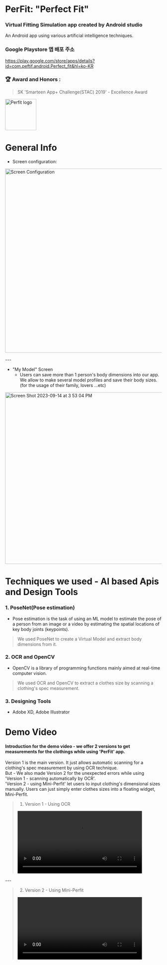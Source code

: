 PerFit: "Perfect Fit"
=========

 ### Virtual Fitting Simulation app created by Android studio 
An Android app using various artificial intelligence techniques.

### Google Playstore 앱 배포 주소
https://play.google.com/store/apps/details?id=com.peftif.android.Perfect_fit&hl=ko-KR

### 🏆 Award and Honors :
> SK 'Smarteen App+ Challenge(STAC) 2019' - Excellence Award

<img width="100" alt="Perfit logo" src="https://github.com/arky02/Perfit_staccc/assets/46954114/86749295-f833-4db0-9c28-c29e009a7685">

# General Info
- Screen configuration: 
<img width="590" alt="Screen Configuration" src="https://github.com/arky02/Perfit_staccc/assets/46954114/d524a419-80ad-47f9-9525-bd5296dddabc">

--- <br/>
- "My Model" Screen
  - Users can save more than 1 person's body dimensions into our app. We allow to make several model profiles and save their body sizes.(for the usage of their family, lovers ...etc)
<img width="550" alt="Screen Shot 2023-09-14 at 3 53 04 PM" src="https://github.com/arky02/Perfit_staccc/assets/46954114/43a76bbf-bc3d-4d87-8ac9-f9c18f21cc60">
  
  
# Techniques we used - AI based Apis and Design Tools
### 1. PoseNet(Pose estimation)
- Pose estimation is the task of using an ML model to estimate the pose of a person from an image or a video by estimating the spatial locations of key body joints (keypoints).

 > We used PoseNet to create a Virtual Model and extract body dimensions from it.  

### 2. OCR and OpenCV
- OpenCV is a library of programming functions mainly aimed at real-time computer vision.

 > We used OCR and OpenCV to extract a clothes size by scanning a clothing's spec measurement.  

### 3. Designing Tools
- Adobe XD, Adobe Illustrator<br/>  

# Demo Video
#### Introduction for the demo video - we offer 2 versions to get measurements for the clothings while using 'PerFit' app.<br/>
Version 1 is the main version. It just allows automatic scanning for a clothing's spec measurement by using OCR technique.<br/>
But - We also made Version 2 for the unexpected errors while using 'Version 1 - scanning automatically by OCR'.<br/>
'Version 2 - using Mini-Perfit' let users to input clothing's dimensional sizes manually. Users can just simply enter clothes sizes into a floating widget, Mini-Perfit.<br/>

> 1) Version 1 - Using OCR
> <video width="400" alt="Video of Version1 " src="https://github.com/arky02/Perfit_staccc/assets/46954114/fd284d41-933a-448d-a8da-2fb915f7cf0e">
--- <br/>

>2) Version 2 - Using Mini-Perfit
> <video width="400" alt="Video of Version2 " src="https://github.com/arky02/Perfit_staccc/assets/46954114/d7d0e221-230c-4ddc-a7b5-f02e5ce59ff9">

   
